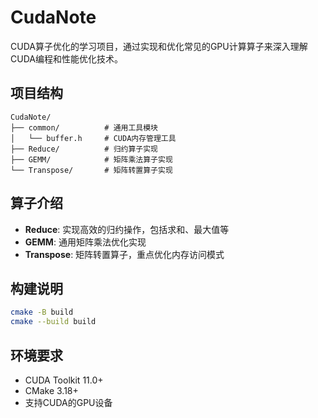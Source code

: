 # CudaNote

CUDA算子优化的学习项目，通过实现和优化常见的GPU计算算子来深入理解CUDA编程和性能优化技术。

## 项目结构

```
CudaNote/
├── common/          # 通用工具模块
│   └── buffer.h     # CUDA内存管理工具
├── Reduce/          # 归约算子实现
├── GEMM/            # 矩阵乘法算子实现
└── Transpose/       # 矩阵转置算子实现
```

## 算子介绍

- **Reduce**: 实现高效的归约操作，包括求和、最大值等
- **GEMM**: 通用矩阵乘法优化实现
- **Transpose**: 矩阵转置算子，重点优化内存访问模式

## 构建说明

```bash
cmake -B build
cmake --build build
```

## 环境要求

- CUDA Toolkit 11.0+
- CMake 3.18+
- 支持CUDA的GPU设备
